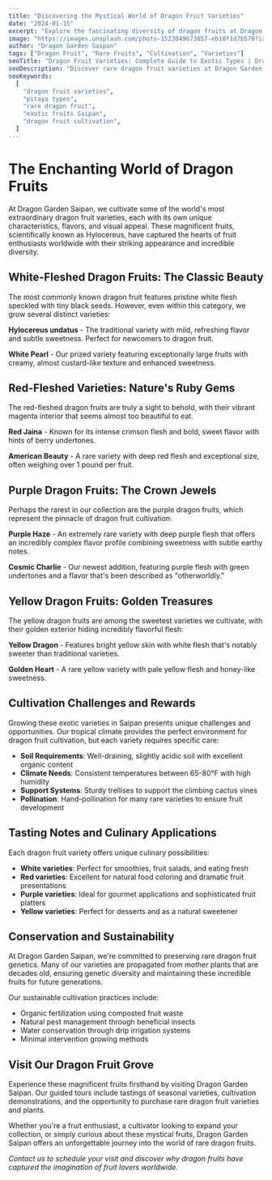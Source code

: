 ```yaml
---
title: "Discovering the Mystical World of Dragon Fruit Varieties"
date: "2024-01-15"
excerpt: "Explore the fascinating diversity of dragon fruits at Dragon Garden Saipan, from the classic white-fleshed varieties to the rare purple and yellow treasures that captivate fruit enthusiasts worldwide."
image: "https://images.unsplash.com/photo-1523049673857-eb18f1d7b578?ixlib=rb-4.0.3&auto=format&fit=crop&w=1200&q=80"
author: "Dragon Garden Saipan"
tags: ["Dragon Fruit", "Rare Fruits", "Cultivation", "Varieties"]
seoTitle: "Dragon Fruit Varieties: Complete Guide to Exotic Types | Dragon Garden Saipan"
seoDescription: "Discover rare dragon fruit varieties at Dragon Garden Saipan. Learn about white, red, purple, and yellow dragon fruits and their unique characteristics."
seoKeywords:
  [
    "dragon fruit varieties",
    "pitaya types",
    "rare dragon fruit",
    "exotic fruits Saipan",
    "dragon fruit cultivation",
  ]
---
```


# The Enchanting World of Dragon Fruits

At Dragon Garden Saipan, we cultivate some of the world's most extraordinary dragon fruit varieties, each with its own unique characteristics, flavors, and visual appeal. These magnificent fruits, scientifically known as Hylocereus, have captured the hearts of fruit enthusiasts worldwide with their striking appearance and incredible diversity.

## White-Fleshed Dragon Fruits: The Classic Beauty

The most commonly known dragon fruit features pristine white flesh speckled with tiny black seeds. However, even within this category, we grow several distinct varieties:

**Hylocereus undatus** - The traditional variety with mild, refreshing flavor and subtle sweetness. Perfect for newcomers to dragon fruit.

**White Pearl** - Our prized variety featuring exceptionally large fruits with creamy, almost custard-like texture and enhanced sweetness.

## Red-Fleshed Varieties: Nature's Ruby Gems

The red-fleshed dragon fruits are truly a sight to behold, with their vibrant magenta interior that seems almost too beautiful to eat.

**Red Jaina** - Known for its intense crimson flesh and bold, sweet flavor with hints of berry undertones.

**American Beauty** - A rare variety with deep red flesh and exceptional size, often weighing over 1 pound per fruit.

## Purple Dragon Fruits: The Crown Jewels

Perhaps the rarest in our collection are the purple dragon fruits, which represent the pinnacle of dragon fruit cultivation:

**Purple Haze** - An extremely rare variety with deep purple flesh that offers an incredibly complex flavor profile combining sweetness with subtle earthy notes.

**Cosmic Charlie** - Our newest addition, featuring purple flesh with green undertones and a flavor that's been described as "otherworldly."

## Yellow Dragon Fruits: Golden Treasures

The yellow dragon fruits are among the sweetest varieties we cultivate, with their golden exterior hiding incredibly flavorful flesh:

**Yellow Dragon** - Features bright yellow skin with white flesh that's notably sweeter than traditional varieties.

**Golden Heart** - A rare yellow variety with pale yellow flesh and honey-like sweetness.

## Cultivation Challenges and Rewards

Growing these exotic varieties in Saipan presents unique challenges and opportunities. Our tropical climate provides the perfect environment for dragon fruit cultivation, but each variety requires specific care:

- **Soil Requirements**: Well-draining, slightly acidic soil with excellent organic content
- **Climate Needs**: Consistent temperatures between 65-80°F with high humidity
- **Support Systems**: Sturdy trellises to support the climbing cactus vines
- **Pollination**: Hand-pollination for many rare varieties to ensure fruit development

## Tasting Notes and Culinary Applications

Each dragon fruit variety offers unique culinary possibilities:

- **White varieties**: Perfect for smoothies, fruit salads, and eating fresh
- **Red varieties**: Excellent for natural food coloring and dramatic fruit presentations
- **Purple varieties**: Ideal for gourmet applications and sophisticated fruit platters
- **Yellow varieties**: Perfect for desserts and as a natural sweetener

## Conservation and Sustainability

At Dragon Garden Saipan, we're committed to preserving rare dragon fruit genetics. Many of our varieties are propagated from mother plants that are decades old, ensuring genetic diversity and maintaining these incredible fruits for future generations.

Our sustainable cultivation practices include:

- Organic fertilization using composted fruit waste
- Natural pest management through beneficial insects
- Water conservation through drip irrigation systems
- Minimal intervention growing methods

## Visit Our Dragon Fruit Grove

Experience these magnificent fruits firsthand by visiting Dragon Garden Saipan. Our guided tours include tastings of seasonal varieties, cultivation demonstrations, and the opportunity to purchase rare dragon fruit varieties and plants.

Whether you're a fruit enthusiast, a cultivator looking to expand your collection, or simply curious about these mystical fruits, Dragon Garden Saipan offers an unforgettable journey into the world of rare dragon fruits.

_Contact us to schedule your visit and discover why dragon fruits have captured the imagination of fruit lovers worldwide._
